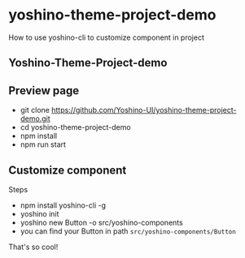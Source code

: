 # yoshino-theme-project-demo
How to use yoshino-cli to customize component in project

## Yoshino-Theme-Project-demo

## Preview page
- git clone https://github.com/Yoshino-UI/yoshino-theme-project-demo.git
- cd yoshino-theme-project-demo
- npm install
- npm run start

## Customize component
Steps
- npm install yoshino-cli -g
- yoshino init
- yoshino new Button  -o src/yoshino-components
- you can find your Button in path `src/yoshino-components/Button`

That's so cool!